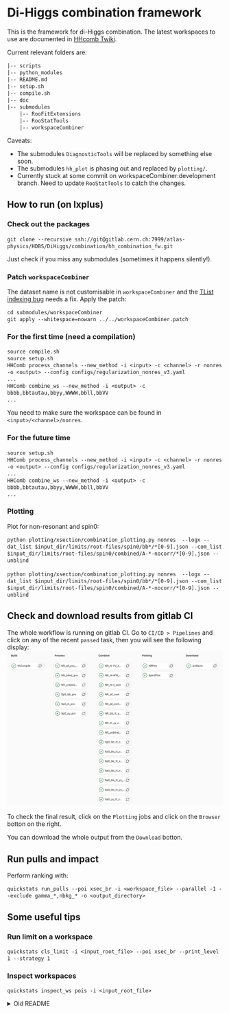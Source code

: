# Di-Higgs combination framework
This is the framework for di-Higgs combination.
The latest workspaces to use are documented in [HHcomb Twiki](https://twiki.cern.ch/twiki/bin/view/AtlasProtected/DiHiggsCombination).

Current relevant folders are:

    |-- scripts
    |-- python_modules
    |-- README.md
    |-- setup.sh
    |-- compile.sh
    |-- doc
    |-- submodules
        |-- RooFitExtensions
        |-- RooStatTools
        |-- workspaceCombiner

Caveats:
- The submodules `DiagnosticTools` will be replaced by something else soon.
- The submodules `hh_plot` is phasing out and replaced by `plotting/`.
- Currently stuck at some commit on workspaceCombiner:development branch. Need to update `RooStatTools` to catch the changes.
## How to run (on lxplus)
### Check out the packages
```
git clone --recursive ssh://git@gitlab.cern.ch:7999/atlas-physics/HDBS/DiHiggs/combination/hh_combination_fw.git
```
Just check if you miss any submodules (sometimes it happens silently!).
### Patch `workspaceCombiner`
The dataset name is not customisable in `workspaceCombiner` and the [TList indexing bug](https://indico.cern.ch/event/1025636/contributions/4311962/attachments/2222485/3763797/HHcomb20210408.pdf) needs a fix.
Apply the patch:
```
cd submodules/workspaceCombiner
git apply --whitespace=nowarn ../../workspaceCombiner.patch
```
### For the first time (need a compilation)
```
source compile.sh
source setup.sh
HHComb process_channels --new_method -i <input> -c <channel> -r nonres -o <output> --config configs/regularization_nonres_v3.yaml
...
HHComb combine_ws --new_method -i <output> -c bbbb,bbtautau,bbyy,WWWW,bbll,bbVV
...

```
You need to make sure the workspace can be found in `<input>/<channel>/nonres`.

### For the future time
```
source setup.sh
HHComb process_channels --new_method -i <input> -c <channel> -r nonres -o <output> --config configs/regularization_nonres_v3.yaml
...
HHComb combine_ws --new_method -i <output> -c bbbb,bbtautau,bbyy,WWWW,bbll,bbVV
...
```

### Plotting
Plot for non-resonant and spin0:
```
python plotting/xsection/combination_plotting.py nonres  --logx --dat_list $input_dir/limits/root-files/spin0/bb*/*[0-9].json --com_list $input_dir/limits/root-files/spin0/combined/A-*-nocorr/*[0-9].json --unblind

python plotting/xsection/combination_plotting.py nonres  --logx --dat_list $input_dir/limits/root-files/spin0/bb*/*[0-9].json --com_list $input_dir/limits/root-files/spin0/combined/A-*-nocorr/*[0-9].json --unblind

```
## Check and download results from gitlab CI
The whole workflow is running on gitlab CI.
Go to `CI/CD > Pipelines` and click on any of the recent `passed` task, then you will see the following display:
![alt text](.CI.jpg "Title")

To check the final result, click on the `Plotting` jobs and click on the `Browser` botton on the right.

You can download the whole output from the `Download` botton.

## Run pulls and impact

Perform ranking with:
```
quickstats run_pulls --poi xsec_br -i <workspace_file> --parallel -1 --exclude gamma_*,nbkg_* -o <output_directory>
```


## Some useful tips
### Run limit on a workspace
```
quickstats cls_limit -i <input_root_file> --poi xsec_br --print_level 1 --strategy 1
```

### Inspect workspaces
```
quickstats inspect_ws pois -i <input_root_file>
```


</p>
</details>
<details><summary>Old README</summary>
<p>
## Description

A python and C++ based software framework developed for the di-Higgs combination effort.

**Features:**
- Regularisation of [`RooFit::RooWorkspaces`][RooWorkspace] (workspaces), i.e. standardising the
    workspace, modelconfig, datanames.
- Rescaling of workspaces
    - specifying custom scaling factors for each production mode, channel and mass point
- Combination of workspaces
    - combine multiple workspaces at once
    - specifying custom correlations schemes
- Calculating limits
    - expected and/or observed
    - nominal and/or profiled NPs
- Parallel processing with the `multiprocessing` module.
- Scans in models with varying branching fractions (e.g. hMSSM)

Studies on the combined results (model intrepretation, sanity checks, etc.) is maintained in a
separate repository at:
- https://gitlab.cern.ch/atlasHBSM/atlas-phys-higgs-dihiggs-combteam/hh_studies

**For any questions please contact:**
- david.englert@cern.ch

## Dependencies

- [`ROOT`][ROOT]
- [`workspaceCombiner`][workspaceCombiner]
    - `boost`
- `python`
- `gcc/g++`

The framework also have the following packages as `git` `submodules`:
- [`RooStatTools`][RooStatTools]
- [`ModelTools`][ModelTools]
- [`PhysicsLib`][PhysicsLib]
- [`UtilTools`][UtilTools]

These packages should be automatically checked out if you are cloning with the `--recursive` flag
(see below for setup instructions).

## Setup instructions

Please see detailed setup instructions in [./doc/setup.md](./doc/setup.md).

## Usage instructions

### Tests

Reference test scripts can be found in the `./tests/` directory.
Documentation of the tests: [./doc/tests.md][tests]

### Scripts

Live scripts use for the combination can be found in the [`./scripts`](./scripts) directory.
Please do not edit these scripts, but use these as a template for your own ones.

- [`./scripts/pipeline/processChannels.py`](./scripts/pipeline/processChannels.py): Handles the regularisation and rescaling of the
    workspaces. Please [see the associated documentation here.][processChannels_doc]
- [`./scripts/combination/auto/combine_ws.py`](./scripts/combination/auto/combine_ws.py): Combines the workspaces.
    Please [see the associated documentation here.][combine_ws_doc]
- [`./scripts/hMSSM_scan/setup_scan.py`](./scripts/hMSSM_scan/setup_scan.py),
    [`./scripts/hMSSM_scan/pool_processed_scan_pts.py`](./scripts/hMSSM_scan/pool_processed_scan_pts.py),
    model scan example scripts. Please [see the associated documentation here.][model_scan_doc]

### UNIX style commands

Such as `quickLimit`, `wscontent`, `runNPranking`.
More info within [RootStatTools command documentation](https://gitlab.cern.ch/atlasHBSM/atlas-phys-higgs-dihiggs-combteam/RooStatTools/blob/master/doc/cmd/commands.md)

### Naming conventions for input/output

The framework uses some conventions for the naming of the input workspaces, to identify the
production mode, channels, mass points, which you can find here:
[./doc/conventions.md][conventions].

## Combination details

Please [find the details of the combination here.][combination_details]

## Model scans

Please [see the associated documentation here.][model_scan_doc]

### hMSSM

Associated scripts:
- [`./scripts/hMSSM_scan/setup_scan.py`](./scripts/hMSSM_scan/setup_scan.py)
- [`./scripts/hMSSM_scan/pool_processed_scan_pts.py`](./scripts/hMSSM_scan/pool_processed_scan_pts.py)

### Singlet model

Done in jupyter notebooks (to be uploaded later on).

## Documentation

You can find more documentation on the package [`./doc`](./doc) folder.


[combination_details]: ./doc/combination_details.md
[tests]: ./doc/tests.md
[hh_combination_fw]: https://gitlab.cern.ch/atlasHBSM/atlas-phys-higgs-dihiggs-combteam/hh_combination_fw
[workspaceCombiner]: https://twiki.cern.ch/twiki/bin/viewauth/AtlasProtected/WorkspaceCombiner
[workspaceCombiner_install]: https://twiki.cern.ch/twiki/bin/viewauth/AtlasProtected/WorkspaceCombiner#Installation
[workspaceCombiner_combination]: https://twiki.cern.ch/twiki/bin/viewauth/AtlasProtected/WorkspaceCombiner#Workspace_combination
[ROOT]: https://root.cern.ch/ 
[RooWorkspace]: https://root.cern.ch/doc/master/classRooWorkspace.html
[RooStatTools]: https://gitlab.cern.ch/atlasHBSM/atlas-phys-higgs-dihiggs-combteam/RooStatTools
[ModelTools]: https://gitlab.cern.ch/atlasHBSM/atlas-phys-higgs-dihiggs-combteam/ModelTools
[UtilTools]: https://gitlab.cern.ch/atlasHBSM/atlas-phys-higgs-dihiggs-combteam/UtilTools
[PhysicsLib]: https://gitlab.cern.ch/atlasHBSM/atlas-phys-higgs-dihiggs-combteam/PhysicsLib
[how_to_update]: ./doc/for_analysis_contacts.md
[conventions]: ./doc/conventions.md
[processChannels_doc]: ./doc/processChannels.md
[combine_ws_doc]: ./doc/combine_ws.md
[model_scan_doc]: ./doc/model_scan.md

</p>
</details>
